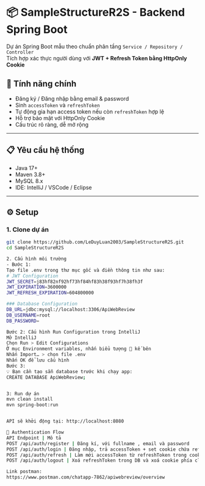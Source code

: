 # 📦 SampleStructureR2S - Backend Spring Boot

Dự án Spring Boot mẫu theo chuẩn phân tầng `Service / Repository / Controller`  
Tích hợp xác thực người dùng với **JWT + Refresh Token bằng HttpOnly Cookie**

## 🚀 Tính năng chính

- Đăng ký / Đăng nhập bằng email & password
- Sinh `accessToken` và `refreshToken`
- Tự động gia hạn access token nếu còn `refreshToken` hợp lệ
- Hỗ trợ bảo mật với HttpOnly Cookie
- Cấu trúc rõ ràng, dễ mở rộng

---

## 📋 Yêu cầu hệ thống

- Java 17+
- Maven 3.8+
- MySQL 8.x
- IDE: IntelliJ / VSCode / Eclipse
---
## ⚙️ Setup

### 1. Clone dự án

```bash
git clone https://github.com/LeDuyLuan2003/SampleStructureR2S.git
cd SampleStructureR2S

2. Cấu hình môi trường
- Bước 1:
Tạo file .env trong thư mục gốc và điền thông tin như sau:
# JWT Configuration
JWT_SECRET=j83hf82nf92hf73hf84hf83h38f93hf7h38fh3f
JWT_EXPIRATION=3600000
JWT_REFRESH_EXPIRATION=604800000

### Database Configuration
DB_URL=jdbc:mysql://localhost:3306/ApiWebReview
DB_USERNAME=root
DB_PASSWORD=

Bước 2: Cấu hình Run Configuration trong IntelliJ
Mở IntelliJ
Chọn Run > Edit Configurations
Ở mục Environment variables, nhấn biểu tượng 📄 kế bên
Nhấn Import… > chọn file .env
Nhấn OK để lưu cấu hình
Bước 3:
💡 Bạn cần tạo sẵn database trước khi chạy app:
CREATE DATABASE ApiWebReview;


3: Run dự án
mvn clean install
mvn spring-boot:run


API sẽ khởi động tại: http://localhost:8080

🔐 Authentication Flow
API Endpoint | Mô tả
POST /api/auth/register | Đăng kí, với fullname , email và password
POST /api/auth/login | Đăng nhập, trả accessToken + set cookie chứa refreshToken
POST /api/auth/refresh | Làm mới accessToken từ refreshToken trong cookie
POST /api/auth/logout | Xoá refreshToken trong DB và xoá cookie phía client

Link postman:
https://www.postman.com/chatapp-7862/apiwebreview/overview

